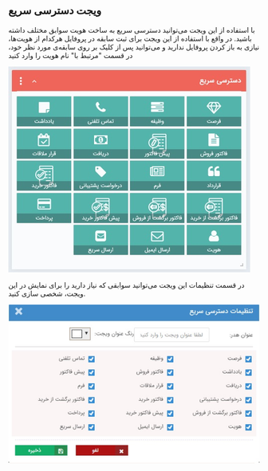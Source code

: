 ﻿## ویجت دسترسی سریع  

با استفاده از این ویجت می‌توانید دسترسی سریع به ساخت هویت سوابق مختلف داشته باشید. در واقع با استفاده از این ویجت برای ثبت سابقه در پروفایل هرکدام از هویت‌ها، نیازی به باز کردن پروفایل ندارید و می‌توانید پس از کلیک بر روی سابقه‌ی مورد نظر خود، در قسمت "مرتبط با" نام هویت را وارد کنید


![](quickaccess1.jpg)

در قسمت تنظیمات این ویجت می‌توانید سوابقی که نیاز دارید را برای نمایش در این ویجت، شخصی سازی کنید.


![](quickaccess2.jpg)

